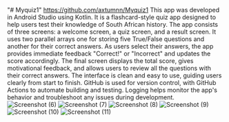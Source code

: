 "# Myquiz1" 
https://github.com/axtumnn/Myquiz1
This app was developed in Android Studio using Kotlin. It is a flashcard-style quiz app designed to help users test their knowledge of South African history. The app consists of three screens: a welcome screen, a quiz screen, and a result screen. It uses two parallel arrays  one for storing five True/False questions and another for their correct answers. As users select their answers, the app provides immediate feedback "Correct!" or "Incorrect" and updates the score accordingly. The final screen displays the total score, gives motivational feedback, and allows users to review all the questions with their correct answers. The interface is clean and easy to use, guiding users clearly from start to finish. GitHub is used for version control, with GitHub Actions to automate building and testing. Logging helps monitor the app's behavior and troubleshoot any issues during development.
![Screenshot (6)](https://github.com/user-attachments/assets/c9c5ccf2-a846-4010-8dfe-797725344c49)
![Screenshot (7)](https://github.com/user-attachments/assets/d2c2fc45-3f98-4f17-8e76-eb10e9771d72)
![Screenshot (8)](https://github.com/user-attachments/assets/43f9e0cd-ee49-417c-a8d3-cb63b43831cd)
![Screenshot (9)](https://github.com/user-attachments/assets/7606d1b0-ceac-46f1-aff2-ddefa3d14526)
![Screenshot (10)](https://github.com/user-attachments/assets/894d429f-14e4-44b1-b05f-7a0b85466ae1)
![Screenshot (11)](https://github.com/user-attachments/assets/aefb265c-4cfe-432e-81d5-b1289d2cc79c)
